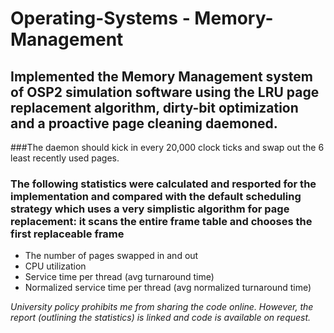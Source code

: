 # Operating-Systems - Memory-Management

## Implemented the Memory Management system of OSP2 simulation software using the LRU page replacement algorithm, dirty-bit optimization and a proactive page cleaning daemoned.
###The daemon should kick in every 20,000 clock ticks and swap out the 6 least recently used pages.


### The following statistics were calculated and resported for the implementation and compared with the default scheduling strategy which uses  a very simplistic algorithm for page replacement: it scans the entire frame table and chooses the first replaceable frame
* The number of pages swapped in and out
* CPU utilization
* Service time per thread (avg turnaround time)
* Normalized service time per thread (avg normalized turnaround time)

*University policy prohibits me from sharing the code online. However, the report (outlining the statistics) is linked and code is available on request.*
